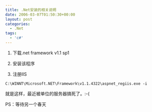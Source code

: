 ```yaml
---
title: .Net安装的相关说明
date: 2006-03-07T01:50:30+00:00
layout: post
categories:
  - .Net
tags:
  - 'c#'
---
```


1. 下载.net framework v1.1 sp1

2. 安装该程序

3. 注册IIS
```
C:\WINNT\Microsoft.NET\Framework\v1.1.4322\aspnet_regiis.exe -i
```
就是这样，最近被单位的服务器搞死了。:-(

PS：等待另一个春天